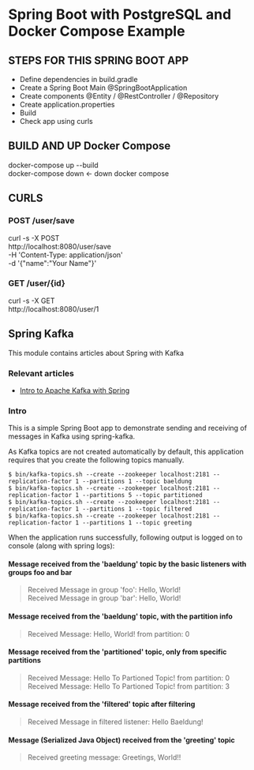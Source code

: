 # Spring Boot with PostgreSQL and Docker Compose Example

## STEPS FOR THIS SPRING BOOT APP
- Define dependencies in build.gradle
- Create a Spring Boot Main @SpringBootApplication
- Create components @Entity / @RestController / @Repository
- Create application.properties
- Build 
- Check app using curls  

## BUILD AND UP Docker Compose 
docker-compose up --build   
docker-compose down <- down docker compose     

## CURLS 

### POST /user/save 
curl -s -X POST \
  http://localhost:8080/user/save \
  -H 'Content-Type: application/json' \
  -d '{"name":"Your Name"}'


### GET /user/{id}
curl -s -X GET \
  http://localhost:8080/user/1 
  
  
## Spring Kafka

This module contains articles about Spring with Kafka

### Relevant articles

- [Intro to Apache Kafka with Spring](https://www.baeldung.com/spring-kafka)

### Intro

This is a simple Spring Boot app to demonstrate sending and receiving of messages in Kafka using spring-kafka.

As Kafka topics are not created automatically by default, this application requires that you create the following topics manually.

`$ bin/kafka-topics.sh --create --zookeeper localhost:2181 --replication-factor 1 --partitions 1 --topic baeldung`<br>
`$ bin/kafka-topics.sh --create --zookeeper localhost:2181 --replication-factor 1 --partitions 5 --topic partitioned`<br>
`$ bin/kafka-topics.sh --create --zookeeper localhost:2181 --replication-factor 1 --partitions 1 --topic filtered`<br>
`$ bin/kafka-topics.sh --create --zookeeper localhost:2181 --replication-factor 1 --partitions 1 --topic greeting`<br>

When the application runs successfully, following output is logged on to console (along with spring logs):

#### Message received from the 'baeldung' topic by the basic listeners with groups foo and bar
>Received Message in group 'foo': Hello, World!<br>
Received Message in group 'bar': Hello, World!

#### Message received from the 'baeldung' topic, with the partition info
>Received Message: Hello, World! from partition: 0

#### Message received from the 'partitioned' topic, only from specific partitions
>Received Message: Hello To Partioned Topic! from partition: 0<br>
Received Message: Hello To Partioned Topic! from partition: 3

#### Message received from the 'filtered' topic after filtering
>Received Message in filtered listener: Hello Baeldung!

#### Message (Serialized Java Object) received from the 'greeting' topic
>Received greeting message: Greetings, World!!
  